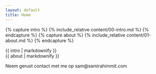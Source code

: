 ```yaml
---
layout: default
title: Home
---
```

{% capture intro %}
  {% include_relative content/00-intro.md %}
{% endcapture %}
{% capture about %}
  {% include_relative content/01-about.md %}
{% endcapture %}

<section class="intro" data-start="transform:translate(0,30%);" data-top-bottom="transform:translate(0,30%);">
  {{ intro | markdownify }}
</section>
<section class="about" data-start="transform:translate(0,30%);" data-top-bottom="transform:translate(0,-100%);">
  {{ about | markdownify }}
</section>
<section class="contact" data-start="transform:translate(0,80%);" data-bottom="transform:translate(0,20%);">
  <p>Neem gerust contact met me op sam@samirahimmit.com</p>
</section>
